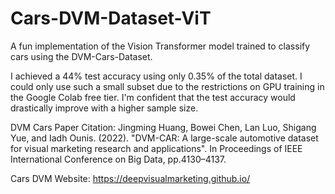 # Cars-DVM-Dataset-ViT
A fun implementation of the Vision Transformer model trained to classify cars using the DVM-Cars-Dataset.

I achieved a 44% test accuracy using only 0.35% of the total dataset. I could only use such a small subset due to the restrictions on GPU training in the Google Colab free tier. I'm confident that the test accuracy would drastically improve with a higher sample size.

DVM Cars Paper Citation:
Jingming Huang, Bowei Chen, Lan Luo, Shigang Yue, and Iadh Ounis. (2022). "DVM-CAR: A large-scale automotive dataset for visual marketing research and applications". In Proceedings of IEEE International Conference on Big Data, pp.4130–4137. 

Cars DVM Website:
https://deepvisualmarketing.github.io/
